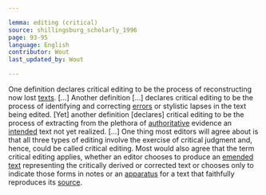 ```yaml
---

lemma: editing (critical)
source: shillingsburg_scholarly_1996
page: 93-95
language: English
contributor: Wout
last_updated_by: Wout

---
```


One definition declares critical editing to be the process of reconstructing now lost [texts](text.html). [...] Another definition [...] declares critical editing to be the process of identifying and correcting [errors](textualFault.html) or stylistic lapses in the text being edited. [Yet] another definition [declares] critical editing to be the process of extracting from the plethora of [authoritative](authoritative.html) evidence an [intended](intentionality.html) text not yet realized. [...] One thing most editors will agree about is that all three types of editing involve the exercise of critical judgment and, hence, could be called critical editing. Most would also agree that the term critical editing applies, whether an editor chooses to produce an [emended text](textEmended.html) representing the critically derived or corrected text or chooses only to indicate those forms in notes or an [apparatus](apparatusCritical.html) for a text that faithfully reproduces its [source](textSource.html).
